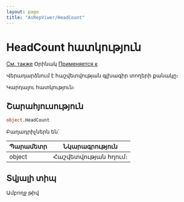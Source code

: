 ```yaml
---
layout: page
title: "AsRepViwer/HeadCount"
---
```



# HeadCount հատկություն

[См. также](../AsRepViewer.md) Օրինակ [Применяется к](../AsRepViewer.md) 

Վերադարձնում է հաշվետվության գլխագիր տողերի քանակը։

Կարդալու հատկություն։

## Շարահյուսություն

``` vb
object.HeadCount
```

Բաղադրիչներն են՝ 


| Պարամետր | Նկարագրություն |
|--|--|
| object | Հաշվետվության հղում։  |



## Տվյալի տիպ

Ամբողջ թիվ
